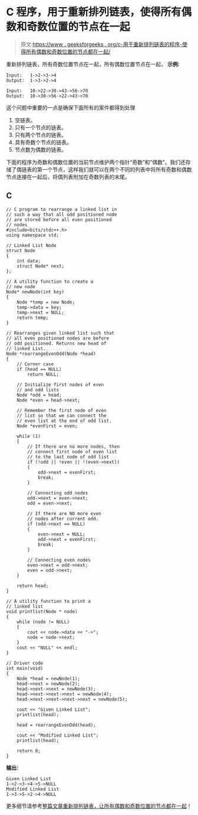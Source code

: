 # C 程序，用于重新排列链表，使得所有偶数和奇数位置的节点在一起

> 原文:[https://www . geeksforgeeks . org/c-用于重新排列链表的程序-使得所有偶数和奇数位置的节点都在一起/](https://www.geeksforgeeks.org/c-program-for-rearranging-a-linked-list-such-that-all-even-and-odd-positioned-nodes-are-together/)

重新排列链表，所有奇数位置节点在一起，所有偶数位置节点在一起，
**示例:**

```
Input:   1->2->3->4
Output:  1->3->2->4

Input:   10->22->30->43->56->70
Output:  10->30->56->22->43->70
```

这个问题中重要的一点是确保下面所有的案件都得到处理

1.  空链表。
2.  只有一个节点的链表。
3.  只有两个节点的链表。
4.  具有奇数个节点的链表。
5.  节点数为偶数的链表。

下面的程序为奇数和偶数位置的当前节点维护两个指针“奇数”和“偶数”。我们还存储了偶链表的第一个节点，这样我们就可以在两个不同的列表中将所有奇数和偶数节点连接在一起后，将偶列表附加在奇数列表的末尾。

## C

```
// C program to rearrange a linked list in 
// such a way that all odd positioned node 
// are stored before all even positioned 
// nodes
#include<bits/stdc++.h>
using namespace std;

// Linked List Node
struct Node
{
    int data;
    struct Node* next;
};

// A utility function to create a 
// new node
Node* newNode(int key)
{
    Node *temp = new Node;
    temp->data = key;
    temp->next = NULL;
    return temp;
}

// Rearranges given linked list such that 
// all even positioned nodes are before 
// odd positioned. Returns new head of 
// linked List.
Node *rearrangeEvenOdd(Node *head)
{
    // Corner case
    if (head == NULL)
        return NULL;

    // Initialize first nodes of even 
    // and odd lists
    Node *odd = head;
    Node *even = head->next;

    // Remember the first node of even 
    // list so that we can connect the 
    // even list at the end of odd list.
    Node *evenFirst = even;

    while (1)
    {
        // If there are no more nodes, then 
        // connect first node of even list 
        // to the last node of odd list
        if (!odd || !even || !(even->next))
        {
            odd->next = evenFirst;
            break;
        }

        // Connecting odd nodes
        odd->next = even->next;
        odd = even->next;

        // If there are NO more even 
        // nodes after current odd.
        if (odd->next == NULL)
        {
            even->next = NULL;
            odd->next = evenFirst;
            break;
        }

        // Connecting even nodes
        even->next = odd->next;
        even = odd->next;
    }

    return head;
}

// A utility function to print a 
// linked list
void printlist(Node * node)
{
    while (node != NULL)
    {
        cout << node->data << "->";
        node = node->next;
    }
    cout << "NULL" << endl;
}

// Driver code
int main(void)
{
    Node *head = newNode(1);
    head->next = newNode(2);
    head->next->next = newNode(3);
    head->next->next->next = newNode(4);
    head->next->next->next->next = newNode(5);

    cout << "Given Linked List";
    printlist(head);

    head = rearrangeEvenOdd(head);

    cout << "Modified Linked List";
    printlist(head);

    return 0;
}
```

**输出:**

```
Given Linked List
1->2->3->4->5->NULL
Modified Linked List
1->3->5->2->4->NULL
```

更多细节请参考[整篇文章重新排列链表，让所有偶数和奇数位置的节点都在一起](https://www.geeksforgeeks.org/rearrange-a-linked-list-such-that-all-even-and-odd-positioned-nodes-are-together/)！